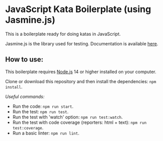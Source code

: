 JavaScript Kata Boilerplate (using Jasmine.js)
==============================================

This is a boilerplate ready for doing katas in JavaScript. 

Jasmine.js is the library used for testing. Documentation is available [here](https://jasmine.github.io). 

## How to use:
This boilerplate requires [Node.js](https://nodejs.org) 14 or higher installed on your computer.

Clone or download this repository and then install the dependencies: `npm install`.  

*Useful commands:*
* Run the code: `npm run start`.  
* Run the test: `npm run test`.  
* Run the test with 'watch' option: `npm run test:watch`.    
* Run the test with code coverage (reporters: html + text): `npm run test:coverage`.    
* Run a basic linter: `npm run lint`.  
